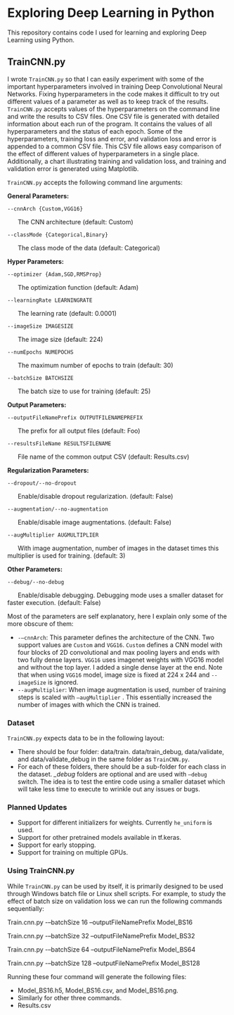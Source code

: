# Exploring Deep Learning in Python
This repository contains code I used for learning and exploring Deep Learning using Python. 

## TrainCNN.py
I wrote `TrainCNN.py` so that I can easily experiment with some of the important hyperparameters involved in training Deep Convolutional Neural Networks. Fixing hyperparameters in the code makes it difficult to try out different values of a parameter as well as to keep track of the results. `TrainCNN.py` accepts values of the hyperparameters on the command line and write the results to CSV files. One CSV file is generated with detailed information about each run of the program. It contains the values of all hyperparameters and the status of each epoch. Some of the hyperparameters, training loss and error, and validation loss and error is appended to a common CSV file. This CSV file allows easy comparison of the effect of different values of hyperparameters in a single place. Additionally, a chart illustrating training and validation loss, and training and validation error is generated using Matplotlib.

`TrainCNN.py` accepts the following command line arguments:

**General Parameters:**

`--cnnArch {Custom,VGG16}`

 &nbsp;  &nbsp;  &nbsp; The CNN architecture (default: Custom)

`--classMode {Categorical,Binary}`

 &nbsp;  &nbsp;  &nbsp; The class mode of the data (default: Categorical)

**Hyper Parameters:**

`--optimizer {Adam,SGD,RMSProp}`

 &nbsp;  &nbsp;  &nbsp; The optimization function (default: Adam)

`--learningRate LEARNINGRATE`

 &nbsp;  &nbsp;  &nbsp; The learning rate (default: 0.0001)

`--imageSize IMAGESIZE`

 &nbsp;  &nbsp;  &nbsp; The image size (default: 224)

`--numEpochs NUMEPOCHS`

 &nbsp;  &nbsp;  &nbsp; The maximum number of epochs to train (default: 30)

`--batchSize BATCHSIZE`

 &nbsp;  &nbsp;  &nbsp; The batch size to use for training (default: 25)

**Output Parameters:**

`--outputFileNamePrefix OUTPUTFILENAMEPREFIX`

 &nbsp;  &nbsp;  &nbsp; The prefix for all output files (default: Foo)

`--resultsFileName RESULTSFILENAME`

 &nbsp;  &nbsp;  &nbsp; File name of the common output CSV (default: Results.csv)

**Regularization Parameters:**

`--dropout/--no-dropout`

 &nbsp;  &nbsp;  &nbsp; Enable/disable dropout regularization. (default: False)

`--augmentation/--no-augmentation`

 &nbsp;  &nbsp;  &nbsp; Enable/disable image augmentations. (default: False)

`--augMultiplier AUGMULTIPLIER`

 &nbsp;  &nbsp;  &nbsp; With image augmentation, number of images in the dataset times this multiplier is used for training. (default: 3)

**Other Parameters:**

`--debug/--no-debug`

 &nbsp;  &nbsp;  &nbsp; Enable/disable debugging. Debugging mode uses a smaller dataset for faster execution. (default: False)

Most of the parameters are self explanatory, here I explain only some of the more obscure of them:
* `-–cnnArch`: This parameter defines the architecture of the CNN. Two support values are `Custom` and `VGG16`. `Custom` defines a CNN model with four blocks of 2D convolutional and max pooling layers and ends with two fully dense layers. `VGG16` uses imagenet weights with VGG16 model and without the top layer. I added a single dense layer at the end. Note that when using `VGG16` model, image size is fixed at 224 x 244 and `--imageSize` is ignored.
* `--augMultiplier`: When image augmentation is used, number of training steps is scaled with `–augMultiplier` . This essentially increased the number of images with which the CNN is trained.

### Dataset
`TrainCNN.py` expects data to be in the following layout:
* There should be four folder: data/train. data/train_debug, data/validate, and data/validate_debug in the same folder as `TrainCNN.py`.
* For each of these folders, there should be a sub-folder for each class in the dataset.
*_debug* folders are optional and are used with `–debug` switch. The idea is to test the entire code using a smaller dataset which will take less time to execute to wrinkle out any issues or bugs.

### Planned Updates
* Support for different initializers for weights. Currently `he_uniform` is used.
* Support for other pretrained models available in tf.keras.
* Support for early stopping.
* Support for training on multiple GPUs.

### Using TrainCNN.py
While `TrainCNN.py` can be used by itself, it is primarily designed to be used through Windows batch file or Linux shell scripts. For example, to study the effect of batch size on validation loss we can run the following commands sequentially:

Train.cnn.py -–batchSize 16 –outputFileNamePrefix Model_BS16

Train.cnn.py -–batchSize 32 –outputFileNamePrefix Model_BS32

Train.cnn.py -–batchSize 64 –outputFileNamePrefix Model_BS64

Train.cnn.py -–batchSize 128 –outputFileNamePrefix Model_BS128

Running these four command will generate the following files:
* Model_BS16.h5, Model_BS16.csv, and Model_BS16.png.
* Similarly for other three commands.
* Results.csv

